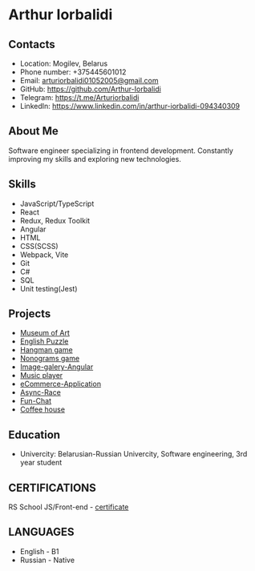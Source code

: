 # Arthur Iorbalidi

## Contacts

* Location: Mogilev, Belarus
* Phone number: +375445601012
* Email: arturiorbalidi01052005@gmail.com
* GitHub: https://github.com/Arthur-Iorbalidi
* Telegram: https://t.me/Arturiorbalidi
* LinkedIn: https://www.linkedin.com/in/arthur-iorbalidi-094340309

## About Me

Software engineer specializing in frontend development. Constantly improving my skills and exploring new technologies.

## Skills

* JavaScript/TypeScript
* React
* Redux, Redux Toolkit
* Angular
* HTML
* CSS(SСSS)
* Webpack, Vite
* Git
* C#
* SQL
* Unit testing(Jest)

## Projects

* [Museum of Art](https://museum-of-art.netlify.app)
* [English Puzzle](https://arthur-iorbalidi.github.io/EnglishPuzzle/rss-puzzle/dist/)
* [Hangman game](https://arthur-iorbalidi.github.io/Hangman/html/index.html)
* [Nonograms game](https://arthur-iorbalidi.github.io/Nonograms/nonograms/html/index.html)
* [Image-galery-Angular](https://image-galery-angular.netlify.app/)
* [Music player](https://arthur-iorbalidi.github.io/MusicPlayer/)
* [eCommerce-Application](https://code-crafters-ecommerce.netlify.app/)
* [Async-Race](https://github.com/Arthur-Iorbalidi/Async-Race)
* [Fun-Chat](https://github.com/Arthur-Iorbalidi/Fun-Chat/)
* [Coffee house](https://arthur-iorbalidi.github.io/CoffeeHouse/coffee-house/html/index.html)

## Education

* Univercity: Belarusian-Russian Univercity, Software engineering, 3rd year student

## CERTIFICATIONS

RS School JS/Front-end - [certificate](https://app.rs.school/certificate/617gxi8s)

## LANGUAGES

* English - B1
* Russian - Native
